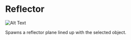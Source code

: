 # Reflector

![Alt Text](gifs/maybe.gif)

Spawns a reflector plane lined up with the selected object.
